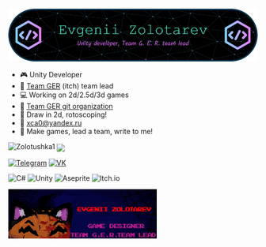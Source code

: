![github-header-image](https://github.com/Zolotushka1/Zolotushka1/blob/main/github-header-image.png)


- :video_game: Unity Developer
- :ghost: [Team GER](https://team-g-e-r.itch.io) (itch) team lead
- :computer: Working on 2d/2.5d/3d games
- :space_invader: [Team GER git organization](https://github.com/Team-G-E-R) 
- :art: Draw in 2d, rotoscoping!
- :email: xca0@yandex.ru
- :jack_o_lantern: Make games, lead a team, write to me!

<p><img align="left" src="https://github-readme-stats.vercel.app/api/top-langs?username=Zolotushka1&hide_progress=true&theme=radical" alt="Zolotushka1" /></p>
<p>&nbsp;<img align="center" src="https://readme-jokes.vercel.app/api" /></p>

[![Telegram](https://img.shields.io/badge/Telegram-2CA5E0?style=for-the-badge&logo=telegram&logoColor=white)](https://t.me/ZoloManya)
[![VK](https://img.shields.io/badge/вконтакте-%232E87FB.svg?&style=for-the-badge&logo=vk&logoColor=white)](https://vk.com/vinogradovkavo)

![C#](https://img.shields.io/badge/c%23-%23239120.svg?style=for-the-badge&logo=c-sharp&logoColor=white)
![Unity](https://img.shields.io/badge/unity-%23000000.svg?style=for-the-badge&logo=unity&logoColor=white)
![Aseprite](https://img.shields.io/badge/Aseprite-FFFFFF?style=for-the-badge&logo=Aseprite&logoColor=#7D929E)
![Itch.io](https://img.shields.io/badge/Itch-%23FF0B34.svg?style=for-the-badge&logo=Itch.io&logoColor=white)

![github-lower-image](https://github.com/Zolotushka1/Zolotushka1/blob/main/GitLogo.png)

